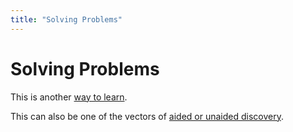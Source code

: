 ```yaml
---
title: "Solving Problems"
---
```

# Solving Problems
This is another [way to learn](Mechanisms%20of%20Learning.md).

This can also be one of the vectors of [ aided or unaided discovery](Discovery.md).